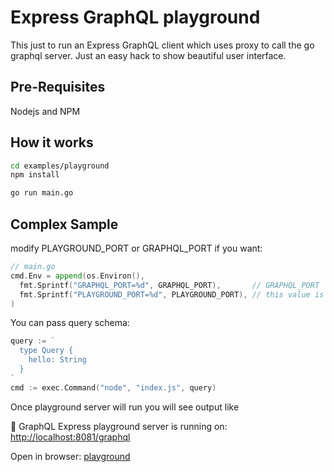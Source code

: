 # Express GraphQL playground

This just to run an Express GraphQL client which uses proxy to call the go graphql server.
Just an easy hack to show beautiful user interface.

## Pre-Requisites

Nodejs and NPM

## How it works

```bash
cd examples/playground
npm install

go run main.go
```

## Complex Sample

modify PLAYGROUND_PORT or GRAPHQL_PORT if you want:

```go
// main.go
cmd.Env = append(os.Environ(),
  fmt.Sprintf("GRAPHQL_PORT=%d", GRAPHQL_PORT),       // GRAPHQL_PORT
  fmt.Sprintf("PLAYGROUND_PORT=%d", PLAYGROUND_PORT), // this value is used
)
```

You can pass query schema:

```go
query := `
  type Query {
    hello: String
  }
`
cmd := exec.Command("node", "index.js", query)
```

Once playground server will run you will see output like

🚀 GraphQL Express playground server is running on: <http://localhost:8081/graphql>

Open in browser:  [playground](http://localhost:8081/graphql)



